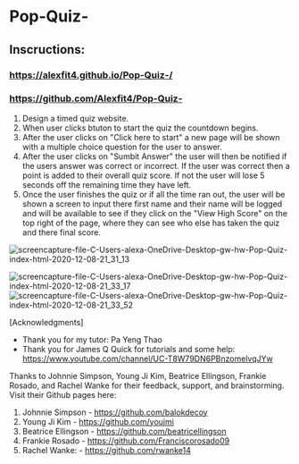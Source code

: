 # Pop-Quiz-

## Inscructions:
### https://alexfit4.github.io/Pop-Quiz-/
### https://github.com/Alexfit4/Pop-Quiz-


1. Design a timed quiz website.
2. When user clicks btuton to start the quiz the countdown begins.
3. After the user clicks on "Click here to start" a new page will be shown with a multiple choice question for the user to answer.
4. After the user clicks on "Sumbit Answer" the user will then be notified if the users answer was correct or incorrect. If the user was correct then a point is added to their overall quiz score. If not the user will lose 5 seconds off the remaining time they have left.
5. Once the user finishes the quiz or if all the time ran out, the user will be shown a screen to input there first name and their name will be logged and will be available to see if they click on the "View High Score" on the top right of the page, where they can see who else has taken the quiz and there final score.

![screencapture-file-C-Users-alexa-OneDrive-Desktop-gw-hw-Pop-Quiz-index-html-2020-12-08-21_31_13](https://user-images.githubusercontent.com/69173896/101566305-c227c600-399c-11eb-8eac-24d2f5c3afed.png)

![screencapture-file-C-Users-alexa-OneDrive-Desktop-gw-hw-Pop-Quiz-index-html-2020-12-08-21_33_17](https://user-images.githubusercontent.com/69173896/101566632-4e39ed80-399d-11eb-9db2-c333cc531c14.png)
![screencapture-file-C-Users-alexa-OneDrive-Desktop-gw-hw-Pop-Quiz-index-html-2020-12-08-21_33_52](https://user-images.githubusercontent.com/69173896/101566648-52fea180-399d-11eb-90e5-6ba6c35f68b1.png)

[Acknowledgments]

- Thank you for my tutor: Pa Yeng Thao
- Thank you for James Q Quick for tutorials and some help: https://www.youtube.com/channel/UC-T8W79DN6PBnzomelvqJYw

Thanks to Johnnie Simpson, Young Ji Kim, Beatrice Ellingson, Frankie Rosado, and Rachel Wanke for their feedback, support, and brainstorming. Visit their Github pages here:

1. Johnnie Simpson - https://github.com/balokdecoy
2. Young Ji Kim - https://github.com/youjmi
3. Beatrice Ellingson - https://github.com/beatricellingson
4. Frankie Rosado - https://github.com/Franciscorosado09
5. Rachel Wanke: - https://github.com/rwanke14
